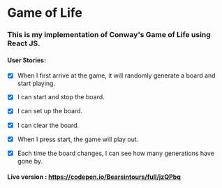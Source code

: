 # Game of Life 

### This is my implementation of Conway's Game of Life using React JS.

#### User Stories: 

- [x] When I first arrive at the game, it will randomly generate a board and start playing.

- [x] I can start and stop the board.

- [x] I can set up the board.

- [x]  I can clear the board.

- [x] When I press start, the game will play out.

- [x] Each time the board changes, I can see how many generations have gone by.

#### Live version : https://codepen.io/Bearsintours/full/jzQPbq
